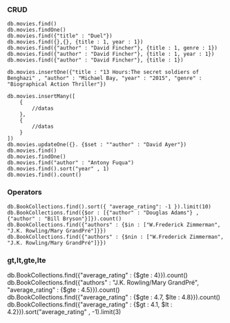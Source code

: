 ### CRUD
```
db.movies.find()
db.movies.findOne()
db.movies.find({"title" : "Duel"})
db.movies.find({},{}, {title : 1, year : 1})
db.movies.find({"author" : "David Fincher"}, {title : 1, genre : 1})
db.movies.find({"author" : "David Fincher"}, {title : 1, year : 1})
db.movies.find({"author" : "David Fincher"}, {title : 1})

db.movies.insertOne({"title : "13 Hours:The secret soldiers of Benghazi" , "author" : "Michael Bay, "year" : "2015", "genre" : "Biographical Action Thriller"})

db.movies.insertMany([
    {
        //datas
    },
    {
        //datas
    }
])
db.movies.updateOne({}. {$set : ""author" : "David Ayer"})
db.movies.find()
db.movies.findOne()
db.movies.find("author" : "Antony Fuqua")
db.movies.find().sort("year" , 1)
db.movies.find().count()

```

### Operators
```
db.BookCollections.find().sort({ "average_rating": -1 }).limit(10)
db.BookCollections.find({$or : [{"author" : "Douglas Adams"} , {"author" : "Bill Bryson"}]}).count()
db.BookCollections.find({"authors" : {$in : ["W.Frederick Zimmerman", "J.K. Rowling/Mary GrandPré"]}})
db.BookCollections.find({"authors" : {$nin : ["W.Frederick Zimmerman", "J.K. Rowling/Mary GrandPré"]}})
```

### gt,lt,gte,lte
db.BookCollections.find({"average_rating" : {$gte : 4}}).count()
db.BookCollections.find({"authors" : "J.K. Rowling/Mary GrandPré", "average_rating" : {$gte : 4.5}}).count()
db.BookCollections.find({"average_rating" : {$gte : 4.7, $lte : 4.8}}).count()
db.BookCollections.find({"average_rating" : {$gt : 4.1, $lt : 4.2}}).sort("average_rating" , -1).limit(3)
